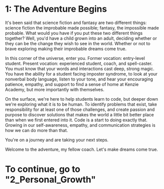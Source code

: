 # 1: The Adventure Begins

It's been said that science fiction and fantasy are two different things: science fiction the improbable made possible; fantasy, the impossible made probable. What would you have if you put these two different things together? Well, you'd have a child grown into an adult, deciding whether or they can be the change they wish to see in the world. Whether or not to brave exploring making their improbable dreams come true.

In this corner of the universe, enter you. Former vocation: entry-level student. Present vocation: experienced student, coach, and spell-caster. You must know that your words and interactions cast deep, strong magic. You have the ability for a student facing imposter syndrome, to look at your nonverbal body language, listen to your tone, and hear your encouraging patience, empathy, and support to find a sense of home at Kenzie Academy, but more importantly with themselves.

On the surface, we're here to help students learn to code, but deeper down we're exploring what it is to be human. To identify problems that exist, take responsibility for at least one of those challenges, and create passion and purpose to discover solutions that makes the world a little bit better place than when we first entered into it. Code is a start to doing exactly that. Growing in our self-awareness, empathy, and communication strategies is how we can do more than that.

You're on a journey and are taking your next steps.

Welcome to the adventure, my fellow coach. Let's make dreams come true.

# To continue, go to "2_Personal_Growth"
